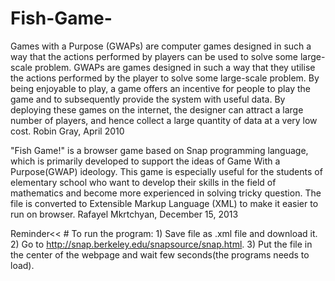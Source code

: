 Fish-Game-
==========
   Games with a Purpose (GWAPs) are computer games designed in such a way that the actions performed by players can be used to solve some large-scale problem. GWAPs are games designed in such a way that they utilise the actions performed by the player to solve some large-scale problem. By being enjoyable to play, a game offers an incentive for people to play the game and to subsequently provide the system with useful data. By deploying these games on the internet, the designer can attract a large number of players, and hence collect a large quantity of data at a very low cost.
                                                                                Robin Gray, April 2010
                                                                                

  "Fish Game!" is a browser game based on Snap programming language, which is primarily developed to support the ideas of Game With a Purpose(GWAP) ideology. This game is especially useful for the students of elementary school who want to develop their skills in the field of mathematics and become more experienced in solving tricky question. The file is converted to Extensible Markup Language (XML) to make it easier to run on browser.
                                                                                  Rafayel Mkrtchyan, December 15, 2013
                                                                                  
Reminder<< # To run the program:
            1) Save file as .xml file and download it.
            2) Go to http://snap.berkeley.edu/snapsource/snap.html.
            3) Put the file in the center of the webpage and wait few seconds(the programs needs to load).
